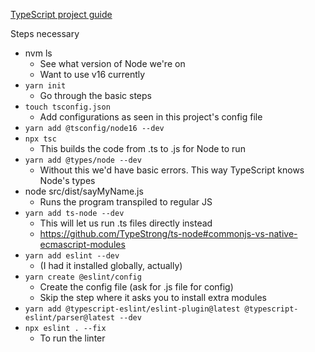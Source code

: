 [TypeScript project guide](https://blog.appsignal.com/2022/01/19/how-to-set-up-a-nodejs-project-with-typescript.html)

Steps necessary
* nvm ls
  * See what version of Node we're on
  * Want to use v16 currently
* `yarn init`
  * Go through the basic steps
* `touch tsconfig.json`
  * Add configurations as seen in this project's config file
* `yarn add @tsconfig/node16 --dev`
* `npx tsc`
  * This builds the code from .ts to .js for Node to run
* `yarn add @types/node --dev`
  * Without this we'd have basic errors. This way TypeScript knows Node's types
* node src/dist/sayMyName.js
  * Runs the program transpiled to regular JS
* `yarn add ts-node --dev`
  * This will let us run .ts files directly instead
  * https://github.com/TypeStrong/ts-node#commonjs-vs-native-ecmascript-modules
* `yarn add eslint --dev`
  * (I had it installed globally, actually)
* `yarn create @eslint/config`
  * Create the config file (ask for .js file for config)
  * Skip the step where it asks you to install extra modules
* `yarn add @typescript-eslint/eslint-plugin@latest @typescript-eslint/parser@latest --dev`
* `npx eslint . --fix`
  * To run the linter
